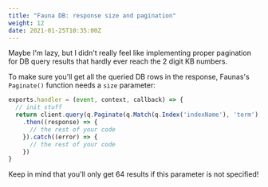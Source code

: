 ```yaml
---
title: "Fauna DB: response size and pagination"
weight: 12
date: 2021-01-25T10:35:00Z
---
```


Maybe I'm lazy, but I didn't really feel like implementing proper pagination for DB query results that hardly ever reach the 2 digit KB numbers.

To make sure you'll get all the queried DB rows in the response, Faunas's `Paginate()` function needs a `size` parameter:

```js
exports.handler = (event, context, callback) => {
  // init stuff
  return client.query(q.Paginate(q.Match(q.Index('indexName'), 'term'), { size: 500 }))
    .then((response) => {
      // the rest of your code
    }).catch((error) => {
      // the rest of your code
    })
}
```

Keep in mind that you'll only get 64 results if this parameter is not specified!